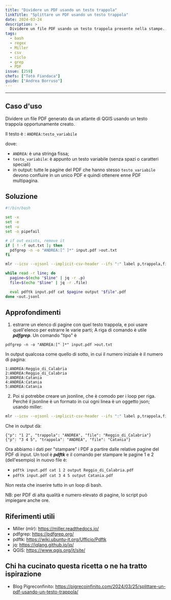 ```yaml
---
title: "Dividere un PDF usando un testo trappola"
linkTitle: "Splittare un PDF usando un testo trappola"
date: 2024-03-24
description: >
  Dividere un file PDF usando un testo trappola presente nella stampe.
tags:
  - bash
  - regex
  - Miller
  - csv
  - ciclo
  - grep
  - PDF
issue: [259]
chefs: ["Totò Fiandaca"]
guide: ["Andrea Borruso"]
---
```


---

## Caso d'uso

Dividere un file PDF generato da un atlante di QGIS usando un testo trappola opportunamente creato.

Il testo è : `ANDREA:testo_variabile`

dove:

- `ANDREA`: è una stringa fissa;
- `testo_variabile`: è appunto un testo variabile (senza spazi o caratteri speciali)
- in output: tutte le pagine del PDF che hanno stesso `testo_variabile` devono confluire in un unico PDF e quindi ottenere enne PDF multipagina.

## Soluzione

```sh
#!/bin/bash

set -x
set -e
set -u
set -o pipefail

# if out exists, remove it
if [ ! -f out.txt ]; then
  pdfgrep -n -o "ANDREA:[^ ]*" input.pdf >out.txt
fi

mlr --icsv --ojsonl --implicit-csv-header --ifs ":" label p,trappola,file then nest --ivar " " -f p out.txt >out.jsonl

while read -r line; do
  pagine=$(echo "$line" | jq -r .p)
  file=$(echo "$line" | jq -r .file)

  eval pdftk input.pdf cat $pagine output "$file".pdf
done <out.jsonl
```

## Approfondimenti

1. estrarre un elenco di pagine con quel testo trappola, e poi usare quell'elenco per estrarre le varie parti; A riga di comando è utile **_pdfgrep_**. Un comando "tipo" è

`pdfgrep -n -o "ANDREA:[^ ]*" input.pdf >out.txt`

In output qualcosa come quello di sotto, in cui il numero iniziale è il numero di pagina:

```
1:ANDREA:Reggio_di_Calabria
2:ANDREA:Reggio_di_Calabria
3:ANDREA:Catania
4:ANDREA:Catania
5:ANDREA:Catania
```

2. Poi si potrebbe creare un jsonline, che è comodo per i loop per riga. Perché il jsonline è un formato in cui ogni linea è un oggetto json; usando miller:

```sh
mlr --icsv --ojsonl --implicit-csv-header --ifs ":" label p,trappola,file then nest --ivar " " -f p out.txt >out.jsonl
```

Che in output dà:

```
{"p": "1 2", "trappola": "ANDREA", "file": "Reggio_di_Calabria"}
{"p": "3 4 5", "trappola": "ANDREA", "file": "Catania"}
```

Ora abbiamo i dati per "stampare" i PDF a partire dalle relative pagine del PDF di input. Un tool è _**pdftk**_ e il comando per stampare le pagine 1 e 2 (dell'esempio) in nuovo file è:

- `pdftk input.pdf cat 1 2 output Reggio_di_Calabria.pdf`
- `pdftk input.pdf cat 3 4 5 output Catania.pdf`

Non resta che inserire tutto in un loop di bash.

NB: per PDF di alta qualità e numero elevato di pagine, lo script può impiegare anche ore.

## Riferimenti utili

- Miller (mlr): <https://miller.readthedocs.io/>
- pdfgrep: <https://pdfgrep.org/>
- pdftk: <https://wiki.ubuntu-it.org/Ufficio/Pdftk>
- jq: <https://jqlang.github.io/jq/>
- QGIS: <https://www.qgis.org/it/site/>

## Chi ha cucinato questa ricetta o ne ha tratto ispirazione

- Blog Pigreconfinito: <https://pigrecoinfinito.com/2024/03/25/splittare-un-pdf-usando-un-testo-trappola/>

